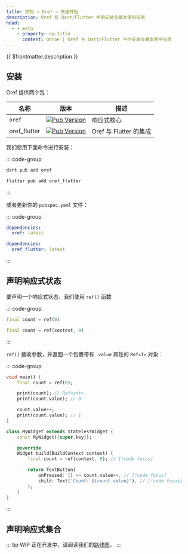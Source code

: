 ```yaml
---
title: 文档 → Oref → 快速开始
description: Oref 在 Dart/Flutter 中的安装与基本使用指南
head:
  - - meta
    - property: og:title
      content: Odroe | Oref 在 Dart/Flutter 中的安装与基本使用指南
---
```


{{ $frontmatter.description }}

## 安装

Oref 提供两个包：

| 名称 | 版本 | 描述 |
|----|----|----|
| `oref` | [![Pub Version](https://img.shields.io/pub/v/oref)](https://pub.dev/packages/oref) | 响应式核心 |
| oref_flutter | [![Pub Version](https://img.shields.io/pub/v/oref_flutter)](https://pub.dev/packages/oref_flutter) | Oref 与 Flutter 的集成 |

我们使用下面命令进行安装：

::: code-group

```bash [Dart 项目]
dart pub add oref
```
```bash [Flutter]
flutter pub add oref_flutter
```
:::

或者更新你的 `pubspec.yaml` 文件：

::: code-group
```yaml [Dart 项目]
dependencies:
  oref: latest
```
```yaml [Flutter]
dependencies:
  oref_flutter: latest
```
:::

## 声明响应式状态

要声明一个响应式状态，我们使用 `ref()` 函数

::: code-group
```dart [Dart]
final count = ref(0)
```
```dart [Flutter]
final count = ref(context, 0)
```
:::

`ref()` 接收参数，并返回一个包裹带有 `.value` 属性的 `Ref<T>` 对象：

::: code-group
```dart [Dart]
void main() {
    final count = ref(0);

    print(count); // Ref<int>
    print(count.value); // 0

    count.value++;
    print(count.value); // 1
}
```
```dart [Flutter]
class MyWidget extends StatelessWidget {
    const MyWidget({super.key});

    @override
    Widget build(BuildContext context) {
        final count = ref(context, 0); // [!code focus]

        return TextButton(
            onPressed: () => count.value++, // [!code focus]
            child: Text('Count: ${count.value}'), // [!code focus]
        );
    }
}
```
:::

## 声明响应式集合

::: tip WIP
正在开发中，请阅读我们的[路线图](https://github.com/odroe/odroe/issues/17)。
:::
